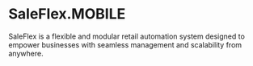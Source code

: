 # SaleFlex.MOBILE
SaleFlex is a flexible and modular retail automation system designed to empower businesses with seamless management and scalability from anywhere.
